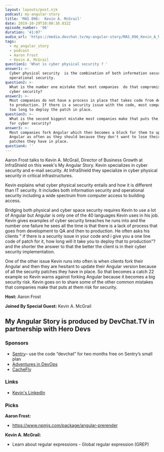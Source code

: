 ```yaml
---
layout: layouts/post.njk
podcast: my-angular-story
title: 'MAS 096:  Kevin A. McGrail'
date: 2019-10-29T10:00:38.832Z
episode_number: '96'
duration: '41:07'
audio_url: 'https://media.devchat.tv/my-angular-story/MAS_096_Kevin_A_McGrail.mp3'
tags:
  - my_angular_story
  - podcast
  - Aaron Frost
  - Kevin A. McGrail
question1: 'What is cyber physical security ? '
answer1: >-
  Cyber physical security  is the combination of both information security and
  operational security.
question2: >-
  What is the number one mistake that most companies  do that compromises their
  cyber security? 
answer2: >-
  Most companies do not have a process in place that takes code from development
  to production. If there is a security issue with the code, most companies take
  too long to deploy the patch in place. 
question3: >-
  What is the second biggest mistake most companies make that puts the at risk
  for cyber security?
answer3: >-
  Most companies fork Angular which then becomes a block for them to update
  Angular as often as they should because they don't want to lose their security
  patches they have in place. 
question4: ''
---
```

Aaron Frost talks to Kevin A. McGrail, Director of Business Growth at InfraShield on this week's My Angular Story. Kevin specializes in cyber security and e-mail security. At InfraShield they specialize in cyber physical security in critical infrastructures. 

Kevin explains what cyber physical security entails and how it is different than IT security. It includes both information security and operational security including a wide spectrum  from computer access to building access. 

Bridging both physical and cyber space security requires Kevin to use a lot of Angular but Angular is only one of the 40 languages Kevin uses in his job. Kevin gives examples of cyber security breaches he runs into and the number one failure he sees all the time is that there is a lack of process that goes from development to QA and then to production. He often asks his clients " if there is a security issue in your code and i give you a one line code of patch for it, how long will it take you to deploy that to production"? and the shorter the answer to that the better the client is in their cyber security implementation. 

One of the other issue Kevin runs into often is when clients fork their Angular and then they are hesitant to update their Angular version because of all the security patches they have in place. So that becomes a catch 22 example so Kevin warns against forking Angular because it becomes a big security risk. Kevin goes on to share some of the other common mistakes that companies make that puts at them risk for security. 

**Host:** Aaron Frost

**Joined By Special Guest:** Kevin A. McGrail

## **My Angular Story is produced by DevChat.TV in partnership with Hero Devs**

### **Sponsors**

* [Sentry](http://sentry.io/)– use the code “devchat” for two months free on Sentry’s small plan
* [Adventures in DevOps](https://devchat.tv/adventures-in-devops/)
* [CacheFly](https://www.cachefly.com/)

### **Links**

* [Kevin's LinkedIn](https://www.linkedin.com/in/kmcgrail/)   

### **Picks**

**Aaron Frost:**

* <https://www.npmjs.com/package/angular-prerender>

**Kevin A. McGrail:**

* Learn about regular expressions - Global regular expression (GREP)

